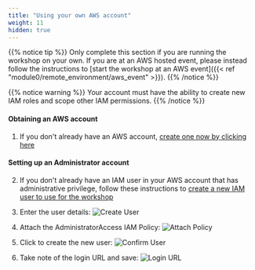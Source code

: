 ```yaml
---
title: "Using your own AWS account"
weight: 11
hidden: true
---
```


{{% notice tip %}}
Only complete this section if you are running the workshop on your own. If you are at an AWS hosted event, please instead follow the instructions to [start the workshop at an AWS event]({{< ref "module0/remote_environment/aws_event" >}}).
{{% /notice %}}

{{% notice warning %}}
Your account must have the ability to create new IAM roles and scope other IAM permissions.
{{% /notice %}}

#### Obtaining an AWS account

1. If you don't already have an AWS account, [create
one now by clicking here](https://portal.aws.amazon.com/billing/signup#/start)


#### Setting up an Administrator account

2. If you don't already have an IAM user in your AWS account that has administrative privilege, follow these instructions to [create a new IAM user to use for the workshop](https://console.aws.amazon.com/iam/home?#/users$new)

3. Enter the user details:
![Create User](/images/iam-1-create-user.png)

4. Attach the AdministratorAccess IAM Policy:
![Attach Policy](/images/iam-2-attach-policy.png)

5. Click to create the new user:
![Confirm User](/images/iam-3-create-user.png)

6. Take note of the login URL and save:
![Login URL](/images/iam-4-save-url.png)
